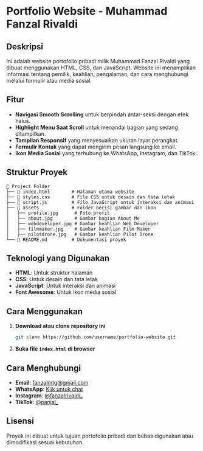 # Portfolio Website - Muhammad Fanzal Rivaldi

## Deskripsi
Ini adalah website portofolio pribadi milik Muhammad Fanzal Rivaldi yang dibuat menggunakan HTML, CSS, dan JavaScript. Website ini menampilkan informasi tentang pemilik, keahlian, pengalaman, dan cara menghubungi melalui formulir atau media sosial.

## Fitur
- **Navigasi Smooth Scrolling** untuk berpindah antar-seksi dengan efek halus.
- **Highlight Menu Saat Scroll** untuk menandai bagian yang sedang ditampilkan.
- **Tampilan Responsif** yang menyesuaikan ukuran layar perangkat.
- **Formulir Kontak** yang dapat mengirim pesan langsung ke email.
- **Ikon Media Sosial** yang terhubung ke WhatsApp, Instagram, dan TikTok.

## Struktur Proyek
```
📂 Project Folder
├── 📄 index.html        # Halaman utama website
├── 📄 styles.css        # File CSS untuk desain dan tata letak
├── 📄 script.js         # File JavaScript untuk interaksi dan animasi
├── 📂 assets            # Folder berisi gambar dan ikon
│   ├── profile.jpg      # Foto profil
│   ├── about.jpg        # Gambar bagian About Me
│   ├── webdeveloper.jpg # Gambar keahlian Web Developer
│   ├── filmmaker.jpg    # Gambar keahlian Film Maker
│   ├── pilotdrone.jpg   # Gambar keahlian Pilot Drone
└── 📄 README.md         # Dokumentasi proyek
```

## Teknologi yang Digunakan
- **HTML**: Untuk struktur halaman
- **CSS**: Untuk desain dan tata letak
- **JavaScript**: Untuk interaksi dan animasi
- **Font Awesome**: Untuk ikon media sosial

## Cara Menggunakan
1. **Download atau clone repository ini**
   ```sh
   git clone https://github.com/username/portfolio-website.git
   ```
2. **Buka file `index.html` di browser**

## Cara Menghubungi
- **Email**: [fanzalmtg@gmail.com](mailto:fanzalmtg@gmail.com)
- **WhatsApp**: [Klik untuk chat](https://wa.me/6281228848754)
- **Instagram**: [@fanzalrivaldi_](https://www.instagram.com/fanzalrivaldi_)
- **TikTok**: [@panjal_](https://www.tiktok.com/@panjal_)

## Lisensi
Proyek ini dibuat untuk tujuan portofolio pribadi dan bebas digunakan atau dimodifikasi sesuai kebutuhan.


